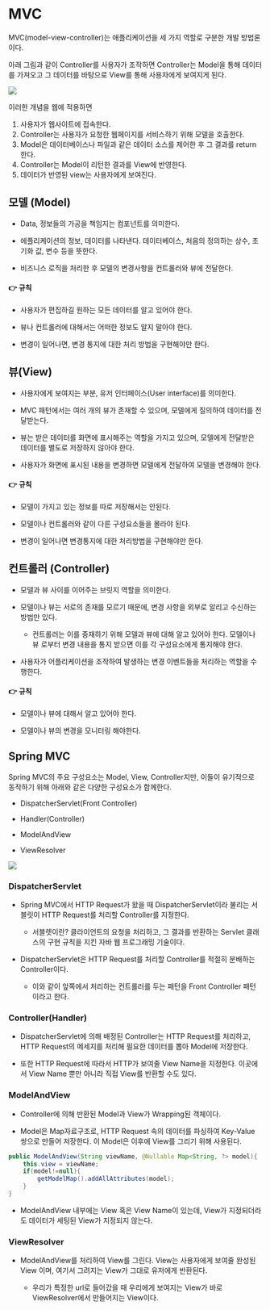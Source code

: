 # MVC

MVC(model-view-controller)는 애플리케이션을 세 가지 역할로 구분한 개발 방법론이다. 

아래 그림과 같이 Controller를 사용자가 조작하면 Controller는 Model을 통해 데이터를 가져오고 그 데이터를 바탕으로 View를 통해 사용자에게 보여지게 된다.

<img src ='https://img1.daumcdn.net/thumb/R1280x0/?scode=mtistory2&fname=https%3A%2F%2Fblog.kakaocdn.net%2Fdn%2FbDpdks%2FbtrjV9EuRJ3%2FegwkkBELr5i0oYOv4t9Qy1%2Fimg.png'>

이러한 개념을 웹에 적용하면

1. 사용자가 웹사이트에 접속한다.
2. Controller는 사용자가 요청한 웹페이지를 서비스하기 위해 모델을 호출한다.
3. Model은 데이터베이스나 파일과 같은 데이터 소스를 제어한 후 그 결과를 return 한다.
4. Controller는 Model이 리턴한 결과를 View에 반영한다.
5. 데이터가 반영된 view는 사용자에게 보여진다.

## 모델 (Model)

* Data, 정보들의 가공을 책임지는 컴포넌트를 의미한다.

* 에플리케이션의 정보, 데이터를 나타낸다. 데이터베이스, 처음의 정의하는 상수, 초기화 값, 변수 등을 뜻한다.

* 비즈니스 로직을 처리한 후 모델의 변경사항을 컨트롤러와 뷰에 전달한다.

#### 👉 규칙

* 사용자가 편집하길 원하는 모든 데이터를 알고 있어야 한다.

* 뷰나 컨트롤러에 대해서는 어떠한 정보도 알지 말아야 한다.

* 변경이 일어나면, 변경 통지에 대한 처리 방법을 구현해야만 한다.

## 뷰(View)

* 사용자에게 보여지는 부분, 유저 인터페이스(User interface)를 의미한다.

* MVC 패턴에서는 여러 개의 뷰가 존재할 수 있으며, 모델에게 질의하여 데이터를 전달받는다.

* 뷰는 받은 데이터를 화면에 표시해주는 역할을 가지고 있으며, 모델에게 전달받은 데이터를 별도로 저장하지 않아야 한다. 

* 사용자가 화면에 표시된 내용을 변경하면 모델에게 전달하여 모델을 변경해야 한다.

#### 👉 규칙 

* 모델이 가지고 있는 정보를 따로 저장해서는 안된다.

* 모델이나 컨트롤러와 같이 다른 구성요소들을 몰라야 된다.

* 변경이 일어나면 변경통지에 대한 처리방법을 구현해야만 한다.

## 컨트롤러 (Controller)

* 모델과 뷰 사이를 이어주는 브릿지 역할을 의미한다.

* 모델이나 뷰는 서로의 존재를 모르기 때문에, 변경 사항을 외부로 알리고 수신하는 방법만 있다.

    * 컨트롤러는 이를 중재하기 위해 모델과 뷰에 대해 알고 있어야 한다. 모델이나 뷰 로부터 변경 내용을 통지 받으면 이를 각 구성요소에게 통지해야 한다.

* 사용자가 어플리케이션을 조작하여 발생하는 변경 이벤트들을 처리하는 역할을 수행한다.

#### 👉 규칙

* 모델이나 뷰에 대해서 알고 있어야 한다.

* 모델이나 뷰의 변경을 모니터링 해야한다.

## Spring MVC

Spring MVC의 주요 구성요소는 Model, View, Controller지만, 이들이 유기적으로 동작하기 위해 아래와 같은 다양한 구성요소가 함께한다.

* DispatcherServlet(Front Controller)

* Handler(Controller)

* ModelAndView

* ViewResolver

<img src ='https://blog.kakaocdn.net/dn/bBqbyV/btrsysIeeyv/WP43RUhxvA9rQVmBfUQZHK/img.png'>

### DispatcherServlet

* Spring MVC에서 HTTP Request가 왔을 때 DispatcherServlet이라 불리는 서블릿이 HTTP Request를 처리할 Controller를 지정한다.

    * 서블렛이란?   클라이언트의 요청을 처리하고, 그 결과를 반환하는 Servlet 클래스의 구현 규칙을 지킨 자바 웹 프로그래밍 기술이다.

* DispatcherServlet은 HTTP Request를 처리할 Controller를 적절히 분배하는 Controller이다.

    * 이와 같이 앞쪽에서 처리하는 컨트롤러를 두는 패턴을 Front Controller 패턴이라고 한다.

### Controller(Handler)

* DispatcherServlet에 의해 배정된 Controller는 HTTP Request를 처리하고, HTTP Request의 메세지를 처리해 필요한 데이터를 뽑아 Model에 저장한다.

* 또한 HTTP Request에 따라서 HTTP가 보여줄 View Name을 지정한다. 이곳에서 View Name 뿐만 아니라 직접 View를 반환할 수도 있다.

### ModelAndView

* Controller에 의해 반환된 Model과 View가 Wrapping된 객체이다.

* Model은 Map자료구조로, HTTP Request 속의 데이터를 파싱하여 Key-Value 쌍으로 만들어 저장한다. 이 Model은 이후에 View를 그리기 위해 사용된다.

```java 
public ModelAndView(String viewName, @Nullable Map<String, ?> model){
    this.view = viewName;
    if(model!=null){
        getModelMap().addAllAttributes(model);
    }
}
```

* ModelAndView 내부에는 View 혹은 View Name이 있는데, View가 지정되더라도 데이터가 세팅된 View가 지정되지 않는다.

### ViewResolver

* ModelAndView를 처리하여 View를 그린다. View는 사용자에게 보여줄 완성된 View 이며, 여기서 그려지는 View가 그대로 유저에게 반환된다.

    * 우리가 특정한 url로 들어갔을 때 우리에게 보여지는 View가 바로 ViewResolver에서 만들어지는 View이다.